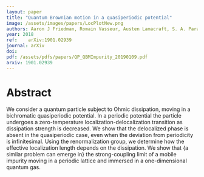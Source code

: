 ```yaml
---
layout: paper
title: "Quantum Brownian motion in a quasiperiodic potential"
image: /assets/images/papers/LocPlotNew.png
authors: Aaron J Friedman, Romain Vasseur, Austen Lamacraft, S. A. Parameswaran
year: 2018
ref: 	arXiv:1901.02939
journal: arXiv
doi:
pdf: /assets/pdfs/papers/QP_QBMImpurity_20190109.pdf
arxiv: 1901.02939
---
```


# Abstract


We consider a quantum particle subject to Ohmic dissipation, moving in a bichromatic quasiperiodic potential. In a periodic potential the particle undergoes a zero-temperature localization-delocalization transition as dissipation strength is decreased. We show that the delocalized phase is absent in the quasiperiodic case, even when the deviation from periodicity is infinitesimal. Using the renormalization group, we determine how the effective localization length depends on the dissipation. We show that {a similar problem can emerge in} the strong-coupling limit of a mobile impurity moving in a periodic lattice and immersed in a one-dimensional quantum gas.
